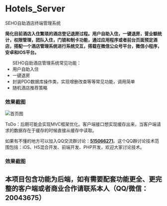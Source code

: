 # Hotels_Server
SEHO自助酒店终端管理系统

**简化目前酒店入住繁琐的酒店登记退房过程。用户自助入住，一键退房，营业额统计，权限管理，团队入住，门锁和制卡功能，通过应用程序或者前台页面预定酒店，搭配一个酒店管理系统进行系统交互，搭载在微信公众号平台，微信小程序，安卓和IOS平台。**

<ul>SEHO自助酒店管理系统常见功能：
<li>用户自助入住</li>
<li>一键退房</li>
<li>封装PDO数据库操作类，实现增删改查等等常见功能，调用简单</li>
<li>随机酒店推荐策略</li>
</ul>


<h3>效果截图</h3>

![首页图](https://m.qpic.cn/psb?/V10RPqxf0KYExF/hb6Q7IV1EEebZX5BOT1ikxG3gTuW9*Jq98kDHSR.wTU!/b/dLwAAAAAAAAA&bo=sAQgAwAAAAARB6c!&rf=viewer_4 "首页图")

<p>ToDo：后期可能会实现MVC框架优化。客户端接口想实现缓存出来，当客户端请求的数据存在于缓存的时候直接从缓存中读取。</p>

如果有不懂的地方可以加入QQ交流群讨论：<a target="_blank" href="//shang.qq.com/wpa/qunwpa?idkey=c9dc4ab0b2062e0004b3b2ed556da1ce898631742e15780297feb3465ad08eda">**515066271**</a>。这个QQ群讨论技术范围包括：iOS、H5混合开发、前端开发、PHP开发，欢迎大家讨论技术。



<h3>效果截图</h3>

<!-- ![App效果图](https://raw.githubusercontent.com/FantasticLBP/Hotels/master/1.gif "这是App的效果图") -->



## 本项目包含功能为后端，如有需要配套功能更全、更完整的客户端或者商业合作请联系本人（QQ/微信：20043675）


